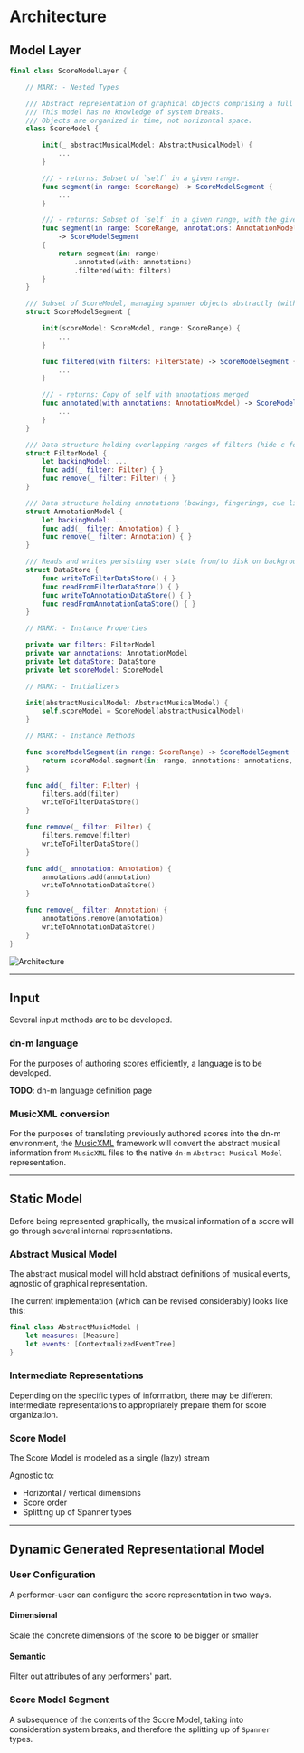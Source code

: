 # Architecture

## Model Layer

```Swift
final class ScoreModelLayer {

    // MARK: - Nested Types

    /// Abstract representation of graphical objects comprising a full score.
    /// This model has no knowledge of system breaks.
    /// Objects are organized in time, not horizontal space.
    class ScoreModel {

        init(_ abstractMusicalModel: AbstractMusicalModel) {
            ...
        }

		/// - returns: Subset of `self` in a given range.
        func segment(in range: ScoreRange) -> ScoreModelSegment {
        	...
        }

        /// - returns: Subset of `self` in a given range, with the given `annotations` merged.
        func segment(in range: ScoreRange, annotations: AnnotationModel, filters: FilterModel) 
        	-> ScoreModelSegment 
        {
            return segment(in: range)
            	.annotated(with: annotations)
            	.filtered(with: filters)
        }
    }

    /// Subset of ScoreModel, managing spanner objects abstractly (with time, not x)
    struct ScoreModelSegment {

    	init(scoreModel: ScoreModel, range: ScoreRange) {
    		...
    	}

    	func filtered(with filters: FilterState) -> ScoreModelSegment {
    		...
    	}

    	/// - returns: Copy of self with annotations merged
        func annotated(with annotations: AnnotationModel) -> ScoreModelSegment {
            ...
        }
    }

    /// Data structure holding overlapping ranges of filters (hide c for a:b in (t0,t1)).
    struct FilterModel {
        let backingModel: ...
        func add(_ filter: Filter) { }
        func remove(_ filter: Filter) { }
    }

    /// Data structure holding annotations (bowings, fingerings, cue links).
    struct AnnotationModel {
        let backingModel: ...
        func add(_ filter: Annotation) { }
        func remove(_ filter: Annotation) { }
    }

    /// Reads and writes persisting user state from/to disk on background thread.
    struct DataStore {
        func writeToFilterDataStore() { }
        func readFromFilterDataStore() { }
        func writeToAnnotationDataStore() { }
        func readFromAnnotationDataStore() { }
    }

    // MARK: - Instance Properties

    private var filters: FilterModel
    private var annotations: AnnotationModel
    private let dataStore: DataStore
    private let scoreModel: ScoreModel

    // MARK: - Initializers

    init(abstractMusicalModel: AbstractMusicalModel) {
        self.scoreModel = ScoreModel(abstractMusicalModel)
    }

    // MARK: - Instance Methods

    func scoreModelSegment(in range: ScoreRange) -> ScoreModelSegment {
        return scoreModel.segment(in: range, annotations: annotations, filters: filters)
    }

    func add(_ filter: Filter) {
        filters.add(filter)
        writeToFilterDataStore()
    }

    func remove(_ filter: Filter) { 
        filters.remove(filter)
        writeToFilterDataStore()
    }

    func add(_ annotation: Annotation) { 
        annotations.add(annotation)
        writeToAnnotationDataStore()
    }

    func remove(_ filter: Annotation) { 
        annotations.remove(annotation)
        writeToAnnotationDataStore()
    }
}
```

![Architecture](img/architecture.png)

---

## Input

Several input methods are to be developed.

### dn-m language

For the purposes of authoring scores efficiently, a language is to be developed.

**TODO**: dn-m language definition page

### MusicXML conversion

For the purposes of translating previously authored scores into the dn-m environment, the [MusicXML](https://github.com/dn-m/MusicXML) framework will convert the abstract musical information from `MusicXML` files to the native `dn-m` `Abstract Musical Model` representation.

---

## Static Model

Before being represented graphically, the musical information of a score will go through several internal representations.

### Abstract Musical Model

The abstract musical model will hold abstract definitions of musical events, agnostic of graphical representation.

The current implementation (which can be revised considerably) looks like this:

```Swift
final class AbstractMusicModel {
	let measures: [Measure]
	let events: [ContextualizedEventTree]
}
```

### Intermediate Representations

Depending on the specific types of information, there may be different intermediate representations to appropriately prepare them for score organization.

### Score Model

The Score Model is modeled as a single (lazy) stream

Agnostic to:
- Horizontal / vertical dimensions
- Score order
- Splitting up of Spanner types

---

## Dynamic Generated Representational Model

### User Configuration

A performer-user can configure the score representation in two ways.

#### Dimensional

Scale the concrete dimensions of the score to be bigger or smaller

#### Semantic

Filter out attributes of any performers' part.

### Score Model Segment

A subsequence of the contents of the Score Model, taking into consideration system breaks, and therefore the splitting up of `Spanner` types.
